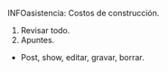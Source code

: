 INFOasistencia: Costos de construcción.
 
1. Revisar todo.
2. Apuntes.
  - Post, show, editar, gravar, borrar.
     
